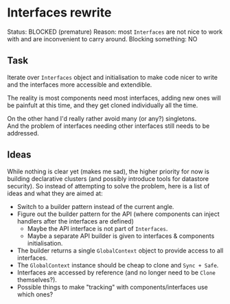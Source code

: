 # Interfaces rewrite
Status: BLOCKED (premature)
Reason: most `Interfaces` are not nice to work with and are inconvenient to carry around.
Blocking something: NO


## Task
Iterate over `Interfaces` object and initialisation to make code nicer to write
and the interfaces more accessible and extendible.

The reality is most components need most interfaces,
adding new ones will be painfult at this time,
and they get cloned individually all the time.

On the other hand I'd really rather avoid many (or any?) singletons.  
And the problem of interfaces needing other interfaces still needs to be addressed.


## Ideas
While nothing is clear yet (makes me sad), the higher priority for now is building
declarative clusters (and possibly introduce tools for datastore security).
So instead of attempting to solve the problem, here is a list of ideas and what they are aimed at:

  * Switch to a builder pattern instead of the current angle.
  * Figure out the builder pattern for the API (where components can inject handlers after the interfaces are defined)
    * Maybe the API interface is not part of `Interfaces`.
    * Maybe a separate API builder is given to interfaces & components initialisation.
  * The builder returns a single `GlobalContext` object to provide access to all interfaces.
  * The `GlobalContext` instance should be cheap to clone and `Sync + Safe`.
  * Interfaces are accessed by reference (and no longer need to be `Clone` themselves?).
  * Possible things to make "tracking" with components/interfaces use which ones?
